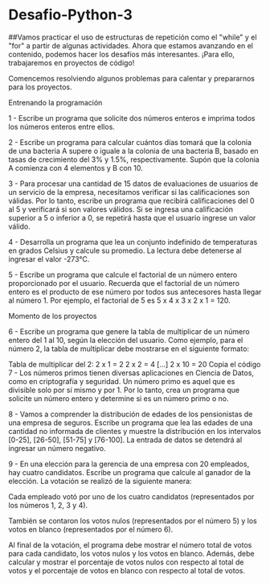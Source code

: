 # Desafio-Python-3
##Vamos practicar el uso de estructuras de repetición como el "while" y el "for" a partir de algunas actividades. Ahora que estamos avanzando en el contenido, podemos hacer los desafíos más interesantes. ¡Para ello, trabajaremos en proyectos de código!

Comencemos resolviendo algunos problemas para calentar y prepararnos para los proyectos.

Entrenando la programación

1 - Escribe un programa que solicite dos números enteros e imprima todos los números enteros entre ellos.

2 - Escribe un programa para calcular cuántos días tomará que la colonia de una bacteria A supere o iguale a la colonia de una bacteria B, basado en tasas de crecimiento del 3% y 1.5%, respectivamente. Supón que la colonia A comienza con 4 elementos y B con 10.

3 - Para procesar una cantidad de 15 datos de evaluaciones de usuarios de un servicio de la empresa, necesitamos verificar si las calificaciones son válidas. Por lo tanto, escribe un programa que recibirá calificaciones del 0 al 5 y verificará si son valores válidos. Si se ingresa una calificación superior a 5 o inferior a 0, se repetirá hasta que el usuario ingrese un valor válido.

4 - Desarrolla un programa que lea un conjunto indefinido de temperaturas en grados Celsius y calcule su promedio. La lectura debe detenerse al ingresar el valor -273°C.

5 - Escribe un programa que calcule el factorial de un número entero proporcionado por el usuario. Recuerda que el factorial de un número entero es el producto de ese número por todos sus antecesores hasta llegar al número 1. Por ejemplo, el factorial de 5 es 5 x 4 x 3 x 2 x 1 = 120.

Momento de los proyectos

6 - Escribe un programa que genere la tabla de multiplicar de un número entero del 1 al 10, según la elección del usuario. Como ejemplo, para el número 2, la tabla de multiplicar debe mostrarse en el siguiente formato:

Tabla de multiplicar del 2:
2 x 1 = 2
2 x 2 = 4
[...]
2 x 10 = 20
Copia el código
7 - Los números primos tienen diversas aplicaciones en Ciencia de Datos, como en criptografía y seguridad. Un número primo es aquel que es divisible solo por sí mismo y por 1. Por lo tanto, crea un programa que solicite un número entero y determine si es un número primo o no.

8 - Vamos a comprender la distribución de edades de los pensionistas de una empresa de seguros. Escribe un programa que lea las edades de una cantidad no informada de clientes y muestre la distribución en los intervalos [0-25], [26-50], [51-75] y [76-100]. La entrada de datos se detendrá al ingresar un número negativo.

9 - En una elección para la gerencia de una empresa con 20 empleados, hay cuatro candidatos. Escribe un programa que calcule al ganador de la elección. La votación se realizó de la siguiente manera:

Cada empleado votó por uno de los cuatro candidatos (representados por los números 1, 2, 3 y 4).

También se contaron los votos nulos (representados por el número 5) y los votos en blanco (representados por el número 6).

Al final de la votación, el programa debe mostrar el número total de votos para cada candidato, los votos nulos y los votos en blanco. Además, debe calcular y mostrar el porcentaje de votos nulos con respecto al total de votos y el porcentaje de votos en blanco con respecto al total de votos.
